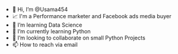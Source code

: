 - 👋 Hi, I’m @Usama454
- 📈 I'm a Performance marketer and Facebook ads media buyer
- 👀 I’m learning Data Science
- 🌱 I’m currently learning Python
- 💞️ I’m looking to collaborate on small Python Projects
- 📫 How to reach via email
